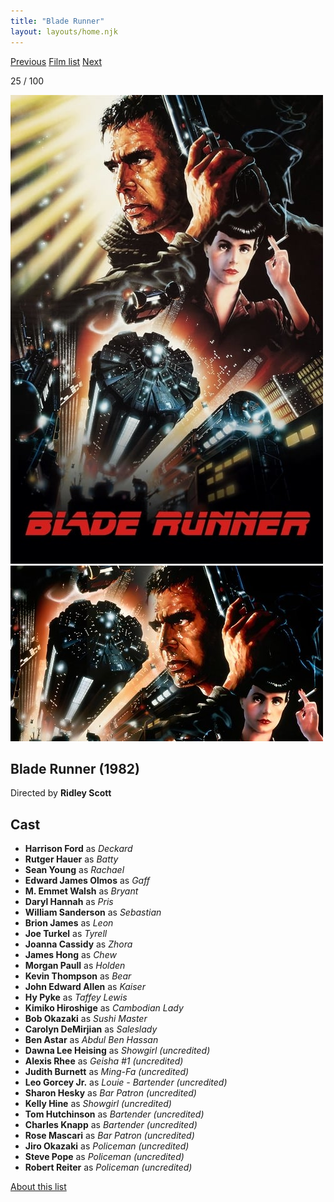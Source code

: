 ```yaml
---
title: "Blade Runner"
layout: layouts/home.njk
---
```


<nav class="films">
  <a class="prev" href="../gregorys-girl">Previous</a>
  <a href="../">Film list</a>
  <a class="next" href="../local-hero">Next</a>
</nav>

<p>25 / 100</p>

<article class="film">
  <img class="poster" src="../films/posters/blade-runner.jpg" alt="">
  <img class="backdrop" src="../films/backdrops/blade-runner.jpg" alt="">

  <h1>Blade Runner (1982)</h1>

  <p class="director">
    Directed by <strong>Ridley Scott</strong>
  </p>


  <h2>
    Cast
  </h2>
  <ul>
    <li><strong>Harrison Ford</strong> as <em>Deckard</em></li>
<li><strong>Rutger Hauer</strong> as <em>Batty</em></li>
<li><strong>Sean Young</strong> as <em>Rachael</em></li>
<li><strong>Edward James Olmos</strong> as <em>Gaff</em></li>
<li><strong>M. Emmet Walsh</strong> as <em>Bryant</em></li>
<li><strong>Daryl Hannah</strong> as <em>Pris</em></li>
<li><strong>William Sanderson</strong> as <em>Sebastian</em></li>
<li><strong>Brion James</strong> as <em>Leon</em></li>
<li><strong>Joe Turkel</strong> as <em>Tyrell</em></li>
<li><strong>Joanna Cassidy</strong> as <em>Zhora</em></li>
<li><strong>James Hong</strong> as <em>Chew</em></li>
<li><strong>Morgan Paull</strong> as <em>Holden</em></li>
<li><strong>Kevin Thompson</strong> as <em>Bear</em></li>
<li><strong>John Edward Allen</strong> as <em>Kaiser</em></li>
<li><strong>Hy Pyke</strong> as <em>Taffey Lewis</em></li>
<li><strong>Kimiko Hiroshige</strong> as <em>Cambodian Lady</em></li>
<li><strong>Bob Okazaki</strong> as <em>Sushi Master</em></li>
<li><strong>Carolyn DeMirjian</strong> as <em>Saleslady</em></li>
<li><strong>Ben Astar</strong> as <em>Abdul Ben Hassan</em></li>
<li><strong>Dawna Lee Heising</strong> as <em>Showgirl (uncredited)</em></li>
<li><strong>Alexis Rhee</strong> as <em>Geisha #1 (uncredited)</em></li>
<li><strong>Judith Burnett</strong> as <em>Ming-Fa (uncredited)</em></li>
<li><strong>Leo Gorcey Jr.</strong> as <em>Louie - Bartender (uncredited)</em></li>
<li><strong>Sharon Hesky</strong> as <em>Bar Patron (uncredited)</em></li>
<li><strong>Kelly Hine</strong> as <em>Showgirl (uncredited)</em></li>
<li><strong>Tom Hutchinson</strong> as <em>Bartender (uncredited)</em></li>
<li><strong>Charles Knapp</strong> as <em>Bartender (uncredited)</em></li>
<li><strong>Rose Mascari</strong> as <em>Bar Patron (uncredited)</em></li>
<li><strong>Jiro Okazaki</strong> as <em>Policeman (uncredited)</em></li>
<li><strong>Steve Pope</strong> as <em>Policeman (uncredited)</em></li>
<li><strong>Robert Reiter</strong> as <em>Policeman (uncredited)</em></li>
  </ul>
</article>
<footer>
  <a href="../about">About this list</a>
</footer>
